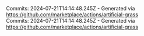 Commits: 2024-07-21T14:14:48.245Z - Generated via https://github.com/marketplace/actions/artificial-grass
<br>
Commits: 2024-07-21T14:14:48.245Z - Generated via https://github.com/marketplace/actions/artificial-grass
<br>
